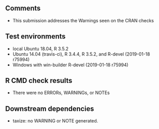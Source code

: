 ## Comments

- This submission addresses the Warnings seen on the CRAN checks

## Test environments

- local Ubuntu 18.04, R 3.5.2
- Ubuntu 14.04 (travis-ci), R 3.4.4, R 3.5.2, and R-devel (2019-01-18 r75994)
- Windows with win-builder R-devel (2019-01-18 r75994)

## R CMD check results

- There were no ERRORs, WARNINGs, or NOTEs

## Downstream dependencies

* taxize: no WARNING or NOTE generated.
